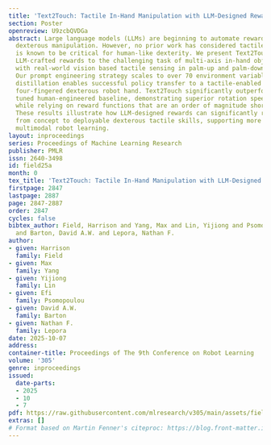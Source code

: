 ```yaml
---
title: 'Text2Touch: Tactile In-Hand Manipulation with LLM-Designed Reward Functions'
section: Poster
openreview: U9zcbQVDGa
abstract: Large language models (LLMs) are beginning to automate reward design for
  dexterous manipulation. However, no prior work has considered tactile sensing, which
  is known to be critical for human-like dexterity. We present Text2Touch, bringing
  LLM-crafted rewards to the challenging task of multi-axis in-hand object rotation
  with real-world vision based tactile sensing in palm-up and palm-down configurations.
  Our prompt engineering strategy scales to over 70 environment variables, and sim-to-real
  distillation enables successful policy transfer to a tactile-enabled fully actuated
  four-fingered dexterous robot hand. Text2Touch significantly outperforms a carefully
  tuned human-engineered baseline, demonstrating superior rotation speed and stability
  while relying on reward functions that are an order of magnitude shorter and simpler.
  These results illustrate how LLM-designed rewards can significantly reduce the time
  from concept to deployable dexterous tactile skills, supporting more rapid and scalable
  multimodal robot learning.
layout: inproceedings
series: Proceedings of Machine Learning Research
publisher: PMLR
issn: 2640-3498
id: field25a
month: 0
tex_title: 'Text2Touch: Tactile In-Hand Manipulation with LLM-Designed Reward Functions'
firstpage: 2847
lastpage: 2887
page: 2847-2887
order: 2847
cycles: false
bibtex_author: Field, Harrison and Yang, Max and Lin, Yijiong and Psomopoulou, Efi
  and Barton, David A.W. and Lepora, Nathan F.
author:
- given: Harrison
  family: Field
- given: Max
  family: Yang
- given: Yijiong
  family: Lin
- given: Efi
  family: Psomopoulou
- given: David A.W.
  family: Barton
- given: Nathan F.
  family: Lepora
date: 2025-10-07
address:
container-title: Proceedings of The 9th Conference on Robot Learning
volume: '305'
genre: inproceedings
issued:
  date-parts:
  - 2025
  - 10
  - 7
pdf: https://raw.githubusercontent.com/mlresearch/v305/main/assets/field25a/field25a.pdf
extras: []
# Format based on Martin Fenner's citeproc: https://blog.front-matter.io/posts/citeproc-yaml-for-bibliographies/
---
```

